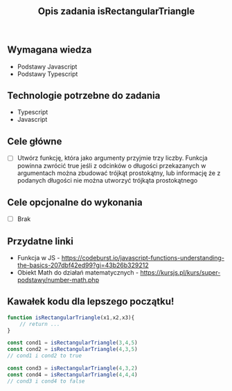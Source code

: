 <h2 align="center">Opis zadania isRectangularTriangle </h2>

<br>

## Wymagana wiedza
- Podstawy Javascript
- Podstawy Typescript
 
## Technologie potrzebne do zadania

- Typescript
- Javascript

## Cele główne

* [ ] Utwórz funkcję, która jako argumenty przyjmie trzy liczby. Funkcja powinna zwrócić true jeśli z odcinków o długości przekazanych w argumentach można zbudować trójkąt prostokątny, lub informację że z podanych długości nie można utworzyć trójkąta prostokątnego

## Cele opcjonalne do wykonania

* [ ] Brak

## Przydatne linki

- Funkcja w JS - https://codeburst.io/javascript-functions-understanding-the-basics-207dbf42ed99?gi=43b26b329212
- Obiekt Math do działań matematycznych - https://kursjs.pl/kurs/super-podstawy/number-math.php

## Kawałek kodu dla lepszego początku!

```javascript
function isRectangularTriangle(x1,x2,x3){
    // return ...
}

const cond1 = isRectangularTriangle(3,4,5)
const cond2 = isRectangularTriangle(4,3,5)
// cond1 i cond2 to true

const cond3 = isRectangularTriangle(4,3,2)
const cond4 = isRectangularTriangle(4,4,4)
// cond3 i cond4 to false
```
